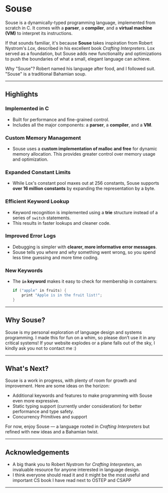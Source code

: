 # Souse

Souse is a dynamically-typed programming language, implemented from scratch in C. It comes with a **parser**, a **compiler**, and a **virtual machine (VM)** to interpret its instructions.

If that sounds familiar, it's because **Souse** takes inspiration from Robert Nystrom's *Lox*, described in his excellent book *Crafting Interpreters*. Lox served as a foundation, but Souse adds new functionality and optimizations to push the boundaries of what a small, elegant language can achieve.

Why "Souse"? Robert named his language after food, and I followed suit. "Souse" is a traditional Bahamian soup.

---

## Highlights

### **Implemented in C**
- Built for performance and fine-grained control.
- Includes all the major components: a **parser**, a **compiler**, and a **VM**.

### **Custom Memory Management**
- Souse uses a **custom implementation of malloc and free** for dynamic memory allocation. This provides greater control over memory usage and optimization.

### **Expanded Constant Limits**
- While Lox's constant pool maxes out at 256 constants, Souse supports **over 16 million constants** by expanding the representation by a byte.

### **Efficient Keyword Lookup**
- Keyword recognition is implemented using a **trie** structure instead of a series of `switch` statements.
- This results in faster lookups and cleaner code.

### **Improved Error Logs**
- Debugging is simpler with **clearer, more informative error messages**.
- Souse tells you *where* and *why* something went wrong, so you spend less time guessing and more time coding.

### **New Keywords**
- The **`in` keyword** makes it easy to check for membership in containers:
    ```c
    if ("apple" in fruits) {
        print "Apple is in the fruit list!";
    }
    ```

---

## Why Souse?
Souse is my personal exploration of language design and systems programming.
I made this for fun on a whim, so please don’t use it in any critical systems! If your website explodes or a plane falls out of the sky, I kindly ask you not to contact me :)

---

## What's Next?
Souse is a work in progress, with plenty of room for growth and improvement. Here are some ideas on the horizon:
- Additional keywords and features to make programming with Souse even more expressive.
- Static typing support (currently under consideration) for better performance and type safety.
- Concurrency Primitives and support

For now, enjoy Souse — a language rooted in *Crafting Interpreters* but refined with new ideas and a Bahamian twist.

---

## Acknowledgements
- A big thank you to Robert Nystrom for *Crafting Interpreters*, an invaluable resource for anyone interested in language design.
- I think everyone should read it and it might be the most useful and important CS book I have read next to OSTEP and CSAPP
---
